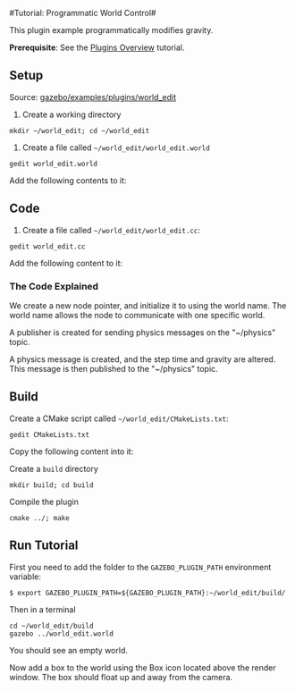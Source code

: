 #Tutorial: Programmatic World Control#

This plugin example programmatically modifies gravity.

**Prerequisite**: See the [Plugins Overview](http://gazebosim.org/tutorials/?tut=plugins_hello_world) tutorial.

## Setup
Source: [gazebo/examples/plugins/world_edit](https://bitbucket.org/osrf/gazebo/src/gazebo_2.2/examples/plugins/world_edit)

1. Create a working directory

~~~
mkdir ~/world_edit; cd ~/world_edit
~~~

1. Create a file called `~/world_edit/world_edit.world`

~~~
gedit world_edit.world
~~~

Add the following contents to it:
<include src='http://bitbucket.org/osrf/gazebo/raw/gazebo_2.2/examples/plugins/world_edit/world_edit.world' />


## Code ##

1.  Create a file called `~/world_edit/world_edit.cc`:

~~~
gedit world_edit.cc
~~~

Add the following content to it:
<include from="/#include/" src='http://bitbucket.org/osrf/gazebo/raw/gazebo_2.2/examples/plugins/world_edit/world_edit.cc' />

### The Code Explained ###
<include from="/^.*Create a new transport node/" to="/node.*Init.*$/" src='http://bitbucket.org/osrf/gazebo/raw/gazebo_2.2/examples/plugins/world_edit/world_edit.cc' />

We create a new node pointer, and initialize it to using the world name.
The world name allows the node to communicate with one specific world.
<include from="/^.Create a publisher/" to="/Advertise.*$/" src='http://bitbucket.org/osrf/gazebo/raw/gazebo_2.2/examples/plugins/world_edit/world_edit.cc' />

A publisher is created for sending physics messages on the "~/physics" topic.
<include from="/^.*physicsMsg/" to="/physicsPub.*Publish.*$/" src='http://bitbucket.org/osrf/gazebo/raw/gazebo_2.2/examples/plugins/world_edit/world_edit.cc' />

A physics message is created, and the step time and gravity are altered.
This message is then published to the "~/physics" topic.

## Build ##
Create a CMake script called `~/world_edit/CMakeLists.txt`:


~~~
gedit CMakeLists.txt
~~~

Copy the following content into it:
<include src='http://bitbucket.org/osrf/gazebo/raw/gazebo_2.2/examples/plugins/world_edit/CMakeLists.txt' />

Create a `build` directory

~~~
mkdir build; cd build
~~~

Compile the plugin

~~~
cmake ../; make
~~~

## Run Tutorial ##

First you need to add the folder to the `GAZEBO_PLUGIN_PATH` environment variable:

~~~
$ export GAZEBO_PLUGIN_PATH=${GAZEBO_PLUGIN_PATH}:~/world_edit/build/
~~~

Then in a terminal

~~~
cd ~/world_edit/build
gazebo ../world_edit.world
~~~

You should see an empty world.

Now add a box to the world using the Box icon located above the render window.
The box should float up and away from the camera.
